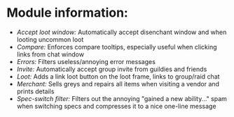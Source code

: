 # Module information:

- *Accept loot window:* Automatically accept disenchant window and when looting uncommon loot
- *Compare:* Enforces compare tooltips, especially useful when clicking links from chat window
- *Errors:* Filters useless/annoying error messages
- *Invite:* Automatically accept group invite from guildies and friends
- *Loot:* Adds a link loot button on the loot frame, links to group/raid chat
- *Merchant:* Sells greys and repairs all items when visiting a vendor and prints details
- *Spec-switch filter:* Filters out the annoying "gained a new ability..." spam when switching specs
and compresses it to a nice one-line message
